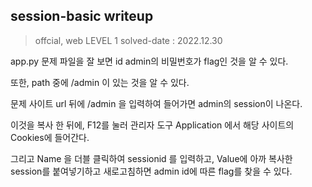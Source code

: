 ## session-basic writeup
>offcial, web
>LEVEL 1
>solved-date : 2022.12.30

app.py 문제 파일을 잘 보면 id admin의 비밀번호가 flag인 것을 알 수 있다.

또한, path 중에 /admin 이 있는 것을 알 수 있다.

문제 사이트 url 뒤에 /admin 을 입력하여 들어가면 admin의 session이 나온다. 

이것을 복사 한 뒤에, F12를 눌러 관리자 도구 Application 에서 해당 사이트의 Cookies에 들어간다. 

그리고 Name 을 더블 클릭하여 sessionid 를 입력하고, Value에 아까 복사한 session를 붙여넣기하고 새로고침하면 admin id에 따른 flag를 찾을 수 있다.

